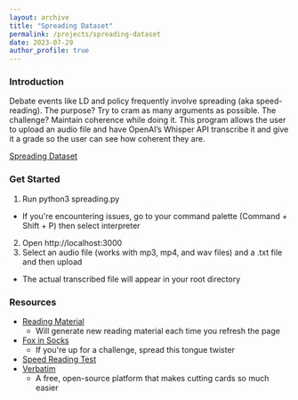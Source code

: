 ```yaml
---
layout: archive
title: "Spreading Dataset"
permalink: /projects/spreading-dataset
date: 2023-07-29
author_profile: true
---
```


### Introduction 

Debate events like LD and policy frequently involve spreading (aka speed-reading). The purpose? Try to cram as many arguments as possible. The challenge? Maintain coherence while doing it. This program allows the user to upload an audio file and have OpenAI’s Whisper API transcribe it and give it a grade so the user can see how coherent they are. 

[Spreading Dataset](https://github.com/t-wang1/spreading-dataset.git)

### Get Started 

1. Run python3 spreading.py
  * If you're encountering issues, go to your command palette (Command + Shift + P) then select interpreter 
2. Open http://localhost:3000
3. Select an audio file (works with mp3, mp4, and wav files) and a .txt file and then upload 
  * The actual transcribed file will appear in your root directory


### Resources

* [Reading Material](https://www.elsewhere.org/journal/pomo/ )
  * Will generate new reading material each time you refresh the page
* [Fox in Socks](https://ai.eecs.umich.edu/people/dreeves/Fox-In-Socks.txt)
  * If you're up for a challenge, spread this tongue twister
* [Speed Reading Test](https://readingsoft.com/)
* [Verbatim](https://paperlessdebate.com/verbatim/)
  * A free, open-source platform that makes cutting cards so much easier 


